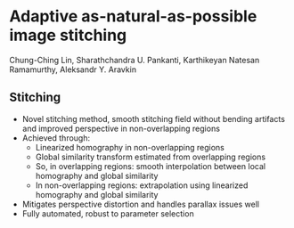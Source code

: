 # Adaptive as-natural-as-possible image stitching
Chung-Ching Lin, Sharathchandra U. Pankanti, Karthikeyan Natesan Ramamurthy, Aleksandr Y. Aravkin

## Stitching
- Novel stitching method, smooth stitching field without bending artifacts and improved perspective in non-overlapping regions
- Achieved through:
	- Linearized homography in non-overlapping regions
	- Global similarity transform estimated from overlapping regions
	- So, in overlapping regions: smooth interpolation between local homography and global similarity
	- In non-overlapping regions: extrapolation using linearized homography and global similarity
- Mitigates perspective distortion and handles parallax issues well
- Fully automated, robust to parameter selection